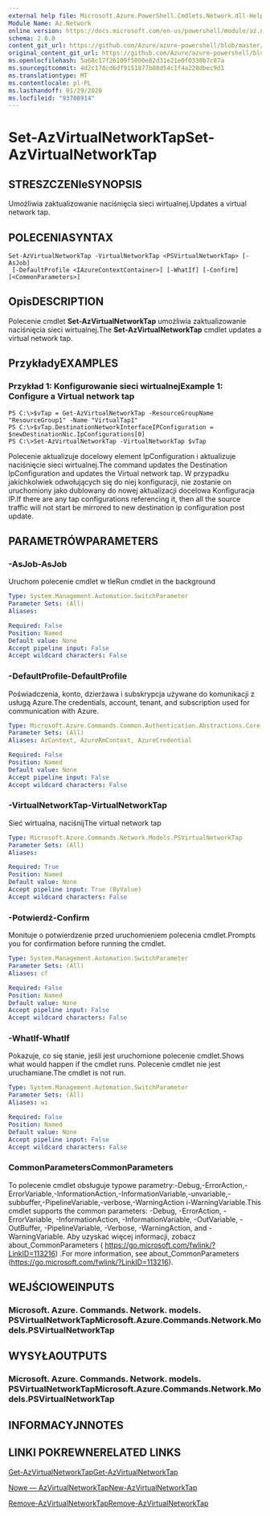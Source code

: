 ```yaml
---
external help file: Microsoft.Azure.PowerShell.Cmdlets.Network.dll-Help.xml
Module Name: Az.Network
online version: https://docs.microsoft.com/en-us/powershell/module/az.network/set-azvirtualnetworktap
schema: 2.0.0
content_git_url: https://github.com/Azure/azure-powershell/blob/master/src/Network/Network/help/Set-AzVirtualNetworkTap.md
original_content_git_url: https://github.com/Azure/azure-powershell/blob/master/src/Network/Network/help/Set-AzVirtualNetworkTap.md
ms.openlocfilehash: 5a68c17f26109f5000e82d31e21e0f0330b7c87a
ms.sourcegitcommit: 4d2c178cd6df9151877b08d54c1f4a228dbec9d1
ms.translationtype: MT
ms.contentlocale: pl-PL
ms.lasthandoff: 01/29/2020
ms.locfileid: "93708914"
---
```

# <span data-ttu-id="e22f0-101">Set-AzVirtualNetworkTap</span><span class="sxs-lookup"><span data-stu-id="e22f0-101">Set-AzVirtualNetworkTap</span></span>

## <span data-ttu-id="e22f0-102">STRESZCZENIe</span><span class="sxs-lookup"><span data-stu-id="e22f0-102">SYNOPSIS</span></span>
<span data-ttu-id="e22f0-103">Umożliwia zaktualizowanie naciśnięcia sieci wirtualnej.</span><span class="sxs-lookup"><span data-stu-id="e22f0-103">Updates a virtual network tap.</span></span>

## <span data-ttu-id="e22f0-104">POLECENIA</span><span class="sxs-lookup"><span data-stu-id="e22f0-104">SYNTAX</span></span>

```
Set-AzVirtualNetworkTap -VirtualNetworkTap <PSVirtualNetworkTap> [-AsJob]
 [-DefaultProfile <IAzureContextContainer>] [-WhatIf] [-Confirm] [<CommonParameters>]
```

## <span data-ttu-id="e22f0-105">Opis</span><span class="sxs-lookup"><span data-stu-id="e22f0-105">DESCRIPTION</span></span>
<span data-ttu-id="e22f0-106">Polecenie cmdlet **Set-AzVirtualNetworkTap** umożliwia zaktualizowanie naciśnięcia sieci wirtualnej.</span><span class="sxs-lookup"><span data-stu-id="e22f0-106">The **Set-AzVirtualNetworkTap** cmdlet updates a virtual network tap.</span></span>

## <span data-ttu-id="e22f0-107">Przykłady</span><span class="sxs-lookup"><span data-stu-id="e22f0-107">EXAMPLES</span></span>

### <span data-ttu-id="e22f0-108">Przykład 1: Konfigurowanie sieci wirtualnej</span><span class="sxs-lookup"><span data-stu-id="e22f0-108">Example 1: Configure a Virtual network tap</span></span>
```
PS C:\>$vTap = Get-AzVirtualNetworkTap -ResourceGroupName "ResourceGroup1" -Name "VirtualTap1"
PS C:\>$vTap.DestinationNetworkInterfaceIPConfiguration = $newDestinationNic.IpConfigurations[0]
PS C:\>Set-AzVirtualNetworkTap -VirtualNetworkTap $vTap
```

<span data-ttu-id="e22f0-109">Polecenie aktualizuje docelowy element IpConfiguration i aktualizuje naciśnięcie sieci wirtualnej.</span><span class="sxs-lookup"><span data-stu-id="e22f0-109">The command updates the Destination IpConfiguration and updates the Virtual network tap.</span></span>
<span data-ttu-id="e22f0-110">W przypadku jakichkolwiek odwołujących się do niej konfiguracji, nie zostanie on uruchomiony jako dublowany do nowej aktualizacji docelowa Konfiguracja IP.</span><span class="sxs-lookup"><span data-stu-id="e22f0-110">If there are any tap configurations referencing it, then all the source traffic will not start be mirrored to new destination ip configuration post update.</span></span>

## <span data-ttu-id="e22f0-111">PARAMETRÓW</span><span class="sxs-lookup"><span data-stu-id="e22f0-111">PARAMETERS</span></span>

### <span data-ttu-id="e22f0-112">-AsJob</span><span class="sxs-lookup"><span data-stu-id="e22f0-112">-AsJob</span></span>
<span data-ttu-id="e22f0-113">Uruchom polecenie cmdlet w tle</span><span class="sxs-lookup"><span data-stu-id="e22f0-113">Run cmdlet in the background</span></span>

```yaml
Type: System.Management.Automation.SwitchParameter
Parameter Sets: (All)
Aliases:

Required: False
Position: Named
Default value: None
Accept pipeline input: False
Accept wildcard characters: False
```

### <span data-ttu-id="e22f0-114">-DefaultProfile</span><span class="sxs-lookup"><span data-stu-id="e22f0-114">-DefaultProfile</span></span>
<span data-ttu-id="e22f0-115">Poświadczenia, konto, dzierżawa i subskrypcja używane do komunikacji z usługą Azure.</span><span class="sxs-lookup"><span data-stu-id="e22f0-115">The credentials, account, tenant, and subscription used for communication with Azure.</span></span>

```yaml
Type: Microsoft.Azure.Commands.Common.Authentication.Abstractions.Core.IAzureContextContainer
Parameter Sets: (All)
Aliases: AzContext, AzureRmContext, AzureCredential

Required: False
Position: Named
Default value: None
Accept pipeline input: False
Accept wildcard characters: False
```

### <span data-ttu-id="e22f0-116">-VirtualNetworkTap</span><span class="sxs-lookup"><span data-stu-id="e22f0-116">-VirtualNetworkTap</span></span>
<span data-ttu-id="e22f0-117">Sieć wirtualna, naciśnij</span><span class="sxs-lookup"><span data-stu-id="e22f0-117">The virtual network tap</span></span>

```yaml
Type: Microsoft.Azure.Commands.Network.Models.PSVirtualNetworkTap
Parameter Sets: (All)
Aliases:

Required: True
Position: Named
Default value: None
Accept pipeline input: True (ByValue)
Accept wildcard characters: False
```

### <span data-ttu-id="e22f0-118">-Potwierdź</span><span class="sxs-lookup"><span data-stu-id="e22f0-118">-Confirm</span></span>
<span data-ttu-id="e22f0-119">Monituje o potwierdzenie przed uruchomieniem polecenia cmdlet.</span><span class="sxs-lookup"><span data-stu-id="e22f0-119">Prompts you for confirmation before running the cmdlet.</span></span>

```yaml
Type: System.Management.Automation.SwitchParameter
Parameter Sets: (All)
Aliases: cf

Required: False
Position: Named
Default value: None
Accept pipeline input: False
Accept wildcard characters: False
```

### <span data-ttu-id="e22f0-120">-WhatIf</span><span class="sxs-lookup"><span data-stu-id="e22f0-120">-WhatIf</span></span>
<span data-ttu-id="e22f0-121">Pokazuje, co się stanie, jeśli jest uruchomione polecenie cmdlet.</span><span class="sxs-lookup"><span data-stu-id="e22f0-121">Shows what would happen if the cmdlet runs.</span></span>
<span data-ttu-id="e22f0-122">Polecenie cmdlet nie jest uruchamiane.</span><span class="sxs-lookup"><span data-stu-id="e22f0-122">The cmdlet is not run.</span></span>

```yaml
Type: System.Management.Automation.SwitchParameter
Parameter Sets: (All)
Aliases: wi

Required: False
Position: Named
Default value: None
Accept pipeline input: False
Accept wildcard characters: False
```

### <span data-ttu-id="e22f0-123">CommonParameters</span><span class="sxs-lookup"><span data-stu-id="e22f0-123">CommonParameters</span></span>
<span data-ttu-id="e22f0-124">To polecenie cmdlet obsługuje typowe parametry:-Debug,-ErrorAction,-ErrorVariable,-InformationAction,-InformationVariable,-unvariable,-subbuffer,-PipelineVariable,-verbose,-WarningAction i-WarningVariable.</span><span class="sxs-lookup"><span data-stu-id="e22f0-124">This cmdlet supports the common parameters: -Debug, -ErrorAction, -ErrorVariable, -InformationAction, -InformationVariable, -OutVariable, -OutBuffer, -PipelineVariable, -Verbose, -WarningAction, and -WarningVariable.</span></span> <span data-ttu-id="e22f0-125">Aby uzyskać więcej informacji, zobacz about_CommonParameters ( https://go.microsoft.com/fwlink/?LinkID=113216) .</span><span class="sxs-lookup"><span data-stu-id="e22f0-125">For more information, see about_CommonParameters (https://go.microsoft.com/fwlink/?LinkID=113216).</span></span>

## <span data-ttu-id="e22f0-126">WEJŚCIOWE</span><span class="sxs-lookup"><span data-stu-id="e22f0-126">INPUTS</span></span>

### <span data-ttu-id="e22f0-127">Microsoft. Azure. Commands. Network. models. PSVirtualNetworkTap</span><span class="sxs-lookup"><span data-stu-id="e22f0-127">Microsoft.Azure.Commands.Network.Models.PSVirtualNetworkTap</span></span>

## <span data-ttu-id="e22f0-128">WYSYŁA</span><span class="sxs-lookup"><span data-stu-id="e22f0-128">OUTPUTS</span></span>

### <span data-ttu-id="e22f0-129">Microsoft. Azure. Commands. Network. models. PSVirtualNetworkTap</span><span class="sxs-lookup"><span data-stu-id="e22f0-129">Microsoft.Azure.Commands.Network.Models.PSVirtualNetworkTap</span></span>

## <span data-ttu-id="e22f0-130">INFORMACYJN</span><span class="sxs-lookup"><span data-stu-id="e22f0-130">NOTES</span></span>

## <span data-ttu-id="e22f0-131">LINKI POKREWNE</span><span class="sxs-lookup"><span data-stu-id="e22f0-131">RELATED LINKS</span></span>

[<span data-ttu-id="e22f0-132">Get-AzVirtualNetworkTap</span><span class="sxs-lookup"><span data-stu-id="e22f0-132">Get-AzVirtualNetworkTap</span></span>](./Get-AzVirtualNetworkTap.md)

[<span data-ttu-id="e22f0-133">Nowe — AzVirtualNetworkTap</span><span class="sxs-lookup"><span data-stu-id="e22f0-133">New-AzVirtualNetworkTap</span></span>](./New-AzVirtualNetworkTap.md)

[<span data-ttu-id="e22f0-134">Remove-AzVirtualNetworkTap</span><span class="sxs-lookup"><span data-stu-id="e22f0-134">Remove-AzVirtualNetworkTap</span></span>](./Remove-AzVirtualNetworkTap.md)
